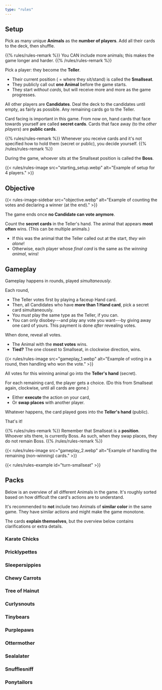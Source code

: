```yaml
---
type: "rules"
---
```


## Setup

Pick as many unique **Animals** as the **number of players**. Add all their cards to the deck, then shuffle.

{{% rules/rules-remark %}}
You CAN include more animals; this makes the game longer and harder.
{{% /rules/rules-remark %}}

Pick a player: they become the **Teller**. 

* Their current position ( = where they sit/stand) is called the **Smallseat**.
* They publicly call out **one Animal** before the game starts. 
* They start _without cards_, but will receive more and more as the game progresses.

All other players are **Candidates**. Deal the deck to the candidates until empty, as fairly as possible. Any remaining cards go to the Teller.

Card facing is important in this game. From now on, hand cards that face towards yourself are called **secret cards**. Cards that face away (to the _other players_) are **public cards**. 

{{% rules/rules-remark %}}
Whenever you receive cards and it's not specified how to hold them (secret or public), you decide yourself.
{{% /rules/rules-remark %}}

During the game, whoever sits at the Smallseat position is called the **Boss**.

{{< rules/rules-image src="starting_setup.webp" alt="Example of setup for 4 players." >}}


## Objective

{{< rules-image-sidebar src="objective.webp" alt="Example of counting the votes and declaring a winner (at the end)." >}}

The game ends once **no Candidate can vote anymore**.

Count the **secret cards** in the Teller's hand. The animal that appears **most often** wins. (This can be multiple animals.)

* If this was the animal that the Teller called out at the start, _they win alone_!
* Otherwise, each player whose _final card_ is the same as the _winning animal_, wins!

## Gameplay

Gameplay happens in rounds, played _simultaneously_. 

Each round,

* The Teller votes first by playing a faceup Hand card.
* Then, all Candidates who have **more than 1 Hand card**, pick a secret card simultaneously.
* You _must_ play the same type as the Teller, if you can.
* You can only disobey---and play any vote you want---by giving away one card of yours. This payment is done _after_ revealing votes.

When done, reveal all votes.
* The Animal with the **most votes** wins.
* **Tied?** The one closest to Smallseat, in clockwise direction, wins.

{{< rules/rules-image src="gameplay_1.webp" alt="Example of voting in a round, then handling who won the vote." >}}

All votes for this winning animal go into the **Teller's hand** (secret).

For each remaining card, the player gets a choice. (Do this from Smallseat again, clockwise, until all cards are gone.)

* Either **execute** the action on your card,
* Or **swap places** with another player.

Whatever happens, the card played goes into the **Teller's hand** (public).

That's it!

{{% rules/rules-remark %}}
Remember that Smallseat is a **position**. Whoever sits there, is currently Boss. As such, when they swap places, they do not remain Boss.
{{% /rules/rules-remark %}}

{{< rules/rules-image src="gameplay_2.webp" alt="Example of handling the remaining (non-winning) cards." >}}

{{< rules/rules-example id="turn-smallseat" >}}


## Packs

Below is an overview of all different Animals in the game. It's roughly sorted based on how difficult the card's actions are to understand.

It's recommended to **not** include two Animals of **similar color** in the same game. They have similar actions and might make the game monotone.

The cards **explain themselves**, but the overview below contains clarifications or extra details.

### Karate Chicks

<div class="prince-info" data-prince="karateChicks"></div>


### Pricklypettes

<div class="prince-info" data-prince="pricklypettes"></div>


### Sleepersippies

<div class="prince-info" data-prince="sleepersippies"></div>


### Chewy Carrots

<div class="prince-info" data-prince="chewyCarrots"></div>


### Tree of Hainut

<div class="prince-info" data-prince="treeOfHainut"></div>


### Curlysnouts

<div class="prince-info" data-prince="curlysnouts"></div>


### Tinybears

<div class="prince-info" data-prince="tinybears"></div>


### Purplepaws

<div class="prince-info" data-prince="purplepaws"></div>


### Ottermother

<div class="prince-info" data-prince="ottermother"></div>


### Sealalater

<div class="prince-info" data-prince="sealalater"></div>


### Snufflesniff

<div class="prince-info" data-prince="snufflesniff"></div>


### Ponytailors

<div class="prince-info" data-prince="ponytailors"></div>


